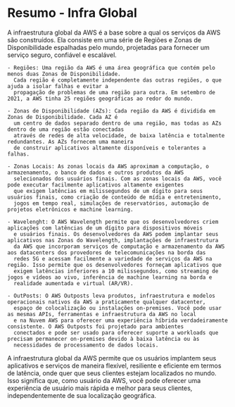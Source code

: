# Resumo - Infra Global

A infraestrutura global da AWS é a base sobre a qual os serviços da AWS são construídos. Ela consiste em uma 
série de Regiões e Zonas de Disponibilidade espalhadas pelo mundo, projetadas para fornecer um serviço seguro, confiável e escalável.

    - Regiões: Uma região da AWS é uma área geográfica que contém pelo menos duas Zonas de Disponibilidade. 
      Cada região é completamente independente das outras regiões, o que ajuda a isolar falhas e evitar a 
      propagação de problemas de uma região para outra. Em setembro de 2021, a AWS tinha 25 regiões geográficas ao redor do mundo.

    - Zonas de Disponibilidade (AZs): Cada região da AWS é dividida em Zonas de Disponibilidade. Cada AZ é 
      um centro de dados separado dentro de uma região, mas todas as AZs dentro de uma região estão conectadas 
      através de redes de alta velocidade, de baixa latência e totalmente redundantes. As AZs fornecem uma maneira 
      de construir aplicativos altamente disponíveis e tolerantes a falhas.

    - Zonas Locais: As zonas locais da AWS aproximam a computação, o armazenamento, o banco de dados e outros produtos da AWS 
      selecionados dos usuários finais. Com as zonas locais da AWS, você pode executar facilmente aplicativos altamente exigentes 
      que exigem latências em milissegundos de um dígito para seus usuários finais, como criação de conteúdo de mídia e entretenimento, 
      jogos em tempo real, simulações de reservatórios, automação de projetos eletrônicos e machine learning.

    - Wavelenght: O AWS Wavelength permite que os desenvolvedores criem aplicações com latências de um dígito para dispositivos móveis 
      e usuários finais. Os desenvolvedores da AWS podem implantar seus aplicativos nas Zonas do Wavelength, implantações de infraestrutura 
      da AWS que incorporam serviços de computação e armazenamento da AWS aos datacenters dos provedores de telecomunicações na borda das 
      redes 5G e acessam facilmente a variedade de serviços da AWS na região. Isso permite que os desenvolvedores forneçam aplicativos que 
      exigem latências inferiores a 10 milissegundos, como streaming de jogos e vídeos ao vivo, inferência de machine learning na borda e 
      realidade aumentada e virtual (AR/VR).

    - OutPosts: O AWS Outposts leva produtos, infraestrutura e modelos operacionais nativos da AWS a praticamente qualquer datacenter, 
      espaço de colocalização ou instalações on-premises. Você pode usar as mesmas APIs, ferramentas e infraestrutura da AWS no local 
      e na Nuvem AWS para oferecer uma experiência híbrida verdadeiramente consistente. O AWS Outposts foi projetado para ambientes 
      conectados e pode ser usado para oferecer suporte a workloads que precisam permanecer on-premises devido à baixa latência ou às 
      necessidades de processamento de dados locais.

A infraestrutura global da AWS permite que os usuários implantem seus aplicativos e serviços de maneira flexível, resiliente e eficiente 
em termos de latência, onde quer que seus clientes estejam localizados no mundo. Isso significa que, como usuário da AWS, você pode oferecer 
uma experiência de usuário mais rápida e melhor para seus clientes, independentemente de sua localização geográfica.
